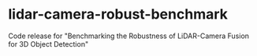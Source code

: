 # lidar-camera-robust-benchmark
Code release for "Benchmarking the Robustness of LiDAR-Camera Fusion for 3D Object Detection"

